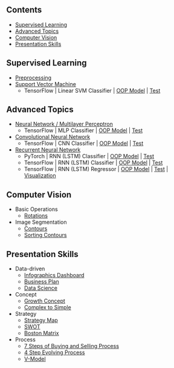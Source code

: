 ## Contents
* [Supervised Learning](https://github.com/zhedongzheng/finch#supervised-learning)
* [Advanced Topics](https://github.com/zhedongzheng/finch#advanced-topics)
* [Computer Vision](https://github.com/zhedongzheng/finch#computer-vision)
* [Presentation Skills](https://github.com/zhedongzheng/finch#presentation-skills)
## Supervised Learning
* [Preprocessing](https://zhedongzheng.github.io/finch/preprocessing)
* [Support Vector Machine](https://zhedongzheng.github.io/finch/svm)
    * TensorFlow | Linear SVM Classifier | [OOP Model](https://github.com/zhedongzheng/finch/blob/master/tensorflow-models/linear_svm_clf.py) | [Test](https://github.com/zhedongzheng/finch/blob/master/tensorflow-models/linear_svm_clf_test.py)
## Advanced Topics
* [Neural Network / Multilayer Perceptron](https://zhedongzheng.github.io/finch/mlp)
    * TensorFlow | MLP Classifier | [OOP Model](https://github.com/zhedongzheng/finch/blob/master/tensorflow-models/mlp_clf.py) | [Test](https://github.com/zhedongzheng/finch/blob/master/tensorflow-models/mlp_clf_test.py)
 * [Convolutional Neural Network](https://zhedongzheng.github.io/finch/conv)
    * TensorFlow | CNN Classifier | [OOP Model](https://github.com/zhedongzheng/finch/blob/master/tensorflow-models/conv_clf.py) | [Test](https://github.com/zhedongzheng/finch/blob/master/tensorflow-models/conv_clf_test.py)
* [Recurrent Neural Network](https://zhedongzheng.github.io/finch/rnn)
    * PyTorch | RNN (LSTM) Classifier | [OOP Model](https://github.com/zhedongzheng/finch/blob/master/torch-models/rnn_clf.py) | [Test](https://github.com/zhedongzheng/finch/blob/master/torch-models/rnn_clf_test.py)
    * TensorFlow | RNN (LSTM) Classifier | [OOP Model](https://github.com/zhedongzheng/finch/blob/master/tensorflow-models/rnn_clf.py) | [Test](https://github.com/zhedongzheng/finch/blob/master/tensorflow-models/rnn_clf_test.py)
    * TensorFlow | RNN (LSTM) Regressor | [OOP Model](https://github.com/zhedongzheng/finch/blob/master/tensorflow-models/rnn_regr.py) | [Test](https://github.com/zhedongzheng/finch/blob/master/tensorflow-models/rnn_regr_test.py) | [Visualization](https://github.com/zhedongzheng/finch/blob/master/assets/rnn_regr_plot.gif)
## Computer Vision
* Basic Operations
    * [Rotations](https://github.com/zhedongzheng/finch/blob/master/computer-vision/rotations.ipynb)
* Image Segmentation
    * [Contours](https://github.com/zhedongzheng/finch/blob/master/computer-vision/contours.ipynb)
    * [Sorting Contours](https://github.com/zhedongzheng/finch/blob/master/computer-vision/sorting-contours.ipynb)
## Presentation Skills
* Data-driven
    * [Infographics Dashboard](https://slidemodel.com/templates/simple-infographics-dashboard/)
    * [Business Plan](https://slidemodel.com/templates/business-plan-powerpoint-templates/)
    * [Data Science](https://slidemodel.com/templates/data-science-shapes-powerpoint-template/)
* Concept
    * [Growth Concept](https://slidemodel.com/templates/growth-concept-powerpoint-template/)
    * [Complex to Simple](https://slidemodel.com/templates/complex-to-simple-process-metaphor-template/)
* Strategy
    * [Strategy Map](https://slidemodel.com/templates/strategy-map-diagram-powerpoint/)
    * [SWOT](https://slidemodel.com/templates/tows-analysis-powerpoint-template/)
    * [Boston Matrix](https://slidemodel.com/templates/market-share-analysis-matrix-powerpoint/)
* Process
    * [7 Steps of Buying and Selling Process](https://slidemodel.com/templates/7-steps-of-buying-and-selling-process-powerpoint/)
    * [4 Step Evolving Process](https://slidemodel.com/templates/4-step-evolving-process-powerpoint-template/)
    * [V-Model](https://slidemodel.com/templates/v-model-powerpoint-template/)
